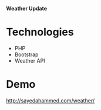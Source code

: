 **Weather Update**
# Technologies
* PHP
* Bootstrap
* Weather API

# Demo
http://sayedahammed.com/weather/